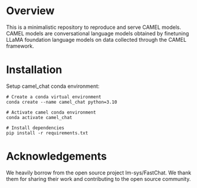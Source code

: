 # Overview
This is a minimalistic repository to reproduce and serve CAMEL models. CAMEL models are conversational language models obtained by finetuning LLaMA foundation language models on data collected through the CAMEL framework.

# Installation
Setup camel_chat conda environment:
```
# Create a conda virtual environment
conda create --name camel_chat python=3.10

# Activate camel conda environment
conda activate camel_chat

# Install dependencies
pip install -r requirements.txt
```

# Acknowledgements
We heavily borrow from the open source project lm-sys/FastChat. We thank them for sharing their work and contributing to the open source community.